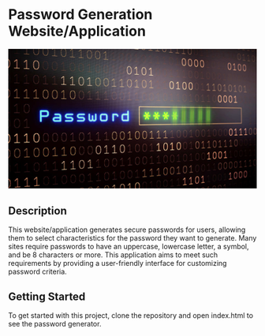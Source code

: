 # Password Generation Website/Application

![Header picture for password generator](images/Strong-Password-Generator.jpg)

## Description

This website/application generates secure passwords for users, allowing them to select characteristics for the password they want to generate. Many sites require passwords to have an uppercase, lowercase letter, a symbol, and be 8 characters or more. This application aims to meet such requirements by providing a user-friendly interface for customizing password criteria.

## Getting Started

To get started with this project, clone the repository and open index.html to see the password generator.
